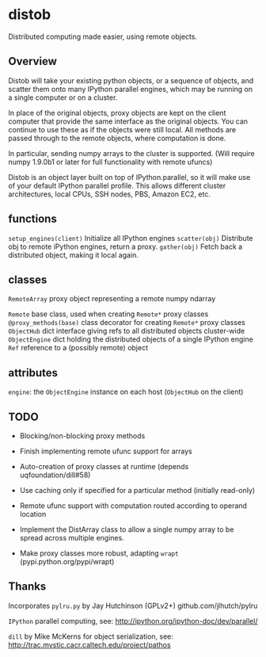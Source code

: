 distob
======
Distributed computing made easier, using remote objects.

Overview
--------
Distob will take your existing python objects, or a sequence of objects, 
and scatter them onto many IPython parallel engines, which may be running on
a single computer or on a cluster.

In place of the original objects, proxy objects are kept on the client
computer that provide the same interface as the original objects.
You can continue to use these as if the objects were still local. All methods
are passed through to the remote objects, where computation is done.

In particular, sending numpy arrays to the cluster is supported. 
(Will require numpy 1.9.0b1 or later for full functionality with remote ufuncs)

Distob is an object layer built on top of IPython.parallel, so it will
make use of your default IPython parallel profile. This allows different 
cluster architectures, local CPUs, SSH nodes, PBS, Amazon EC2, etc.

functions
---------
`setup_engines(client)`  Initialize all IPython engines
`scatter(obj)`  Distribute obj to remote iPython engines, return a proxy.
`gather(obj)`  Fetch back a distributed object, making it local again.

classes
-------
`RemoteArray`   proxy object representing a remote numpy ndarray

`Remote`   base class, used when creating `Remote*` proxy classes
`@proxy_methods(base)`   class decorator for creating `Remote*` proxy classes
`ObjectHub`  dict interface giving refs to all distributed objects cluster-wide
`ObjectEngine`  dict holding the distributed objects of a single IPython engine
`Ref`  reference to a (possibly remote) object

attributes
----------
`engine`:  the `ObjectEngine` instance on each host (`ObjectHub` on the client)

TODO
----
* Blocking/non-blocking proxy methods

* Finish implementing remote ufunc support for arrays

* Auto-creation of proxy classes at runtime (depends uqfoundation/dill#58)

* Use caching only if specified for a particular method (initially read-only)

* Remote ufunc support with computation routed according to operand location

* Implement the DistArray class to allow a single numpy array to be spread 
  across multiple engines.

* Make proxy classes more robust, adapting `wrapt` (pypi.python.org/pypi/wrapt)

Thanks
------
Incorporates `pylru.py` by Jay Hutchinson (GPLv2+) github.com/jlhutch/pylru

`IPython` parallel computing, see: http://ipython.org/ipython-doc/dev/parallel/

`dill` by Mike McKerns for object serialization, see: http://trac.mystic.cacr.caltech.edu/project/pathos

